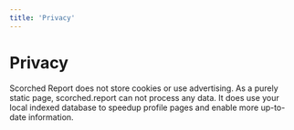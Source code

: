 ```yaml
---
title: 'Privacy'
---
```


# Privacy

Scorched Report does not store cookies or use advertising. As a purely static page, scorched.report can not process any data. It does use your local indexed database to speedup profile pages and enable more up-to-date information.